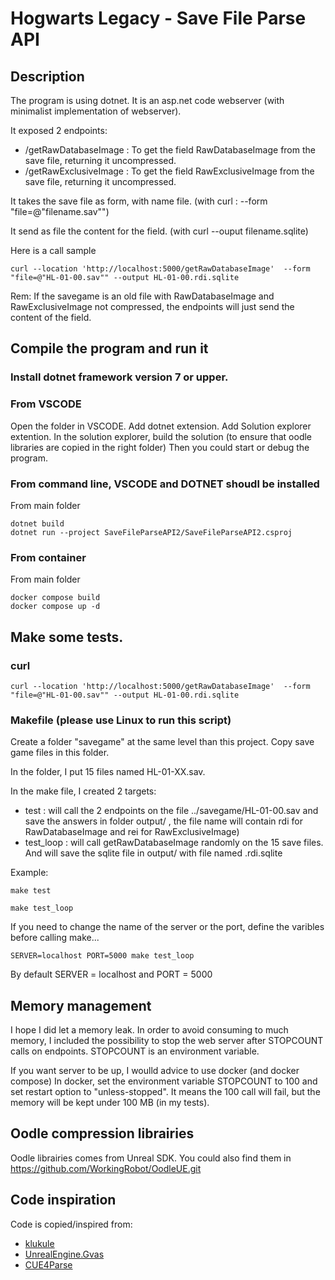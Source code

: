 # Hogwarts Legacy - Save File Parse API

## Description
The program is using dotnet. It is an asp.net code webserver (with minimalist implementation of webserver).

It exposed 2 endpoints:
- /getRawDatabaseImage : To get the field RawDatabaseImage from the save file, returning it uncompressed.
- /getRawExclusiveImage : To get the field RawExclusiveImage from the save file, returning it uncompressed.

It takes the save file as form, with name file. (with curl : --form "file=@"filename.sav"")

It send as file the content for the field. (with curl --ouput filename.sqlite)

Here is a call sample
```
curl --location 'http://localhost:5000/getRawDatabaseImage'  --form "file=@"HL-01-00.sav"" --output HL-01-00.rdi.sqlite
```

Rem: If the savegame is an old file with RawDatabaseImage and RawExclusiveImage not compressed, the endpoints will just send the content of the field.


## Compile the program and run it

### Install dotnet framework version 7 or upper.

### From VSCODE
Open the folder in VSCODE.
Add dotnet extension.
Add Solution explorer extention.
In the solution explorer, build the solution (to ensure that oodle libraries are copied in the right folder)
Then you could start or debug the program.

### From command line, VSCODE and DOTNET shoudl be installed
From main folder
```
dotnet build
dotnet run --project SaveFileParseAPI2/SaveFileParseAPI2.csproj 
```

### From container
From main folder
```
docker compose build
docker compose up -d
```

## Make some tests.

### curl
```
curl --location 'http://localhost:5000/getRawDatabaseImage'  --form "file=@"HL-01-00.sav"" --output HL-01-00.rdi.sqlite
```

### Makefile (please use Linux to run this script)
Create a folder "savegame" at the same level than this project. Copy save game files in this folder.

In the folder, I put 15 files named  HL-01-XX.sav.

In the make file, I created 2 targets:
- test : will call the 2 endpoints on the file ../savegame/HL-01-00.sav and save the answers in folder output/ , the file name will contain rdi for RawDatabaseImage and rei for RawExclusiveImage)
- test_loop : will call getRawDatabaseImage randomly on the 15 save files. And will save the sqlite file in output/ with file named .rdi.sqlite

Example:
```
make test

make test_loop
```

If you need to change the name of the server or the port, define the varibles before calling make...
```
SERVER=localhost PORT=5000 make test_loop
```
By default SERVER = localhost and PORT = 5000

## Memory management
I hope I did let a memory leak.
In order to avoid consuming to much memory, I included the possibility to stop the web server after STOPCOUNT calls on endpoints.
STOPCOUNT is an environment variable.

If you want server to be up, I woulld advice to use docker (and docker compose)
In docker, set the environment variable STOPCOUNT to 100 and set restart option to "unless-stopped".
It means the 100 call will fail, but the memory will be kept under 100 MB (in my tests).

## Oodle compression librairies
Oodle librairies comes from Unreal SDK.
You could also find them in https://github.com/WorkingRobot/OodleUE.git

## Code inspiration
Code is copied/inspired from:
- [klukule](https://github.com/klukule/SaveFileParseAPI)
- [UnrealEngine.Gvas](https://github.com/SparkyTD/UnrealEngine.Gvas)
- [CUE4Parse](https://github.com/FabianFG/CUE4Parse)

